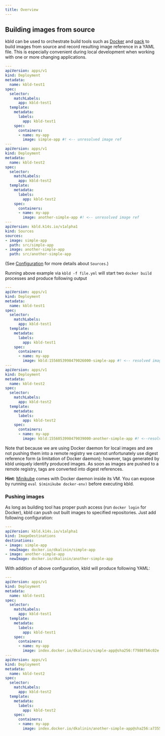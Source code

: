 ```yaml
---
title: Overview
---
```


## Building images from source

kbld can be used to orchestrate build tools such as [Docker](https://docs.docker.com/engine/reference/commandline/cli/) and [pack](https://github.com/buildpack/pack) to build images from source and record resulting image reference in a YAML file. This is especially convenient during local development when working with one or more changing applications.

```yaml
---
apiVersion: apps/v1
kind: Deployment
metadata:
  name: kbld-test1
spec:
  selector:
    matchLabels:
      app: kbld-test1
  template:
    metadata:
      labels:
        app: kbld-test1
    spec:
      containers:
      - name: my-app
        image: simple-app #! <-- unresolved image ref
---
apiVersion: apps/v1
kind: Deployment
metadata:
  name: kbld-test2
spec:
  selector:
    matchLabels:
      app: kbld-test2
  template:
    metadata:
      labels:
        app: kbld-test2
    spec:
      containers:
      - name: my-app
        image: another-simple-app #! <-- unresolved image ref
---
apiVersion: kbld.k14s.io/v1alpha1
kind: Sources
sources:
- image: simple-app
  path: src/simple-app
- image: another-simple-app
  path: src/another-simple-app
```

(See [Configuration](config.md) for more details about `Sources`.)

Running above example via `kbld -f file.yml` will start two `docker build` processes and produce following output

```yaml
---
apiVersion: apps/v1
kind: Deployment
metadata:
  name: kbld-test1
spec:
  selector:
    matchLabels:
      app: kbld-test1
  template:
    metadata:
      labels:
        app: kbld-test1
    spec:
      containers:
      - name: my-app
        image: kbld:1556053998479026000-simple-app #! <-- resolved image ref
---
apiVersion: apps/v1
kind: Deployment
metadata:
  name: kbld-test2
spec:
  selector:
    matchLabels:
      app: kbld-test2
  template:
    metadata:
      labels:
        app: kbld-test2
    spec:
      containers:
      - name: my-app
        image: kbld:1556053998479039000-another-simple-app #! <--resolved image ref
```

Note that because we are using Docker daemon for local images and are not pushing them into a remote registry we cannot unfortunately use digest reference form (a limitation of Docker daemon); however, tags generated by kbld uniquely identify produced images. As soon as images are pushed to a remote registry, tags are converted into digest references.

**Hint**: [Minikube](https://kubernetes.io/docs/setup/minikube/) comes with Docker daemon inside its VM. You can expose by running `eval $(minikube docker-env)` before executing kbld.

### Pushing images

As long as building tool has proper push access (run `docker login` for Docker), kbld can push out built images to specified repositories. Just add following configuration:

```yaml
---
apiVersion: kbld.k14s.io/v1alpha1
kind: ImageDestinations
destinations:
- image: simple-app
  newImage: docker.io/dkalinin/simple-app
- image: another-simple-app
  newImage: docker.io/dkalinin/another-simple-app
```

With addition of above configuration, kbld will produce following YAML:

```yaml
---
apiVersion: apps/v1
kind: Deployment
metadata:
  name: kbld-test1
spec:
  selector:
    matchLabels:
      app: kbld-test1
  template:
    metadata:
      labels:
        app: kbld-test1
    spec:
      containers:
      - name: my-app
        image: index.docker.io/dkalinin/simple-app@sha256:f7988fb6c02e... #! <-- pushed image ref
---
apiVersion: apps/v1
kind: Deployment
metadata:
  name: kbld-test2
spec:
  selector:
    matchLabels:
      app: kbld-test2
  template:
    metadata:
      labels:
        app: kbld-test2
    spec:
      containers:
      - name: my-app
        image: index.docker.io/dkalinin/another-simple-app@sha256:a7355fb1007e... #! <-- pushed image ref
```
